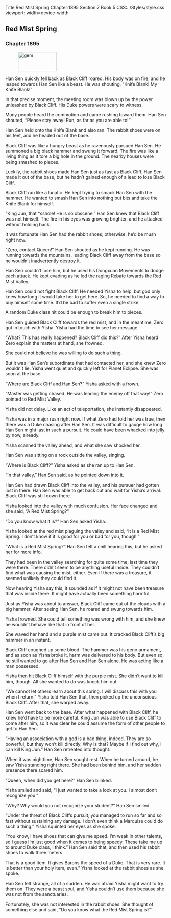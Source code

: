 Title:Red Mist Spring 
Chapter:1895 
Section:7 
Book:5 
CSS:../Styles/style.css 
viewport: width=device-width
  
## Red Mist Spring
### Chapter 1895 
<figure>
	<img src="../Images/gem.gif" alt="gem" id="gem" width="120" height="60" />
</figure>
  

  
  Han Sen quickly fell back as Black Cliff roared. His body was on fire, and he leaped towards Han Sen like a beast. He was shouting, “Knife Blank! My Knife Blank!”

In that precise moment, the meeting room was blown up by the power unleashed by Black Cliff. His Duke powers were scary to witness.

Many people heard the commotion and came rushing toward them. Han Sen shouted, “Please stay away! Run, as far as you are able to!”

Han Sen held onto the Knife Blank and also ran. The rabbit shoes were on his feet, and he headed out of the base.

Black Cliff was like a hungry beast as he ravenously pursued Han Sen. He summoned a big black hammer and swung it forward. The fire was like a living thing as it tore a big hole in the ground. The nearby houses were being smashed to pieces.

Luckily, the rabbit shoes made Han Sen just as fast as Black Cliff. Han Sen made it out of the base, but he hadn’t gained enough of a lead to lose Black Cliff.

Black Cliff ran like a lunatic. He kept trying to smack Han Sen with the hammer. He wanted to smash Han Sen into nothing but bits and take the Knife Blank for himself.

“King Jun, that *sshole! He is so obscene.” Han Sen knew that Black Cliff was not himself. The fire in his eyes was growing brighter, and he attacked without holding back.

It was fortunate Han Sen had the rabbit shoes; otherwise, he’d be mush right now.

“Zero, contact Queen!” Han Sen shouted as he kept running. He was running towards the mountains, leading Black Cliff away from the base so he wouldn’t inadvertently destroy it.

Han Sen couldn’t lose him, but he used his Dongxuan Movements to dodge each attack. He kept evading as he led the raging Rebate towards the Red Mist Valley.

Han Sen could not fight Black Cliff. He needed Yisha to help, but god only knew how long it would take her to get here. So, he needed to find a way to buy himself some time. It’d be bad to suffer even a single strike.

A random Duke class hit could be enough to break him to pieces.

Han Sen guided Black Cliff towards the red mist, and in the meantime, Zero got in touch with Yisha. Yisha had the time to see her message.

“What? This has really happened? Black Cliff did this?” After Yisha heard Zero explain the matters at hand, she frowned.

She could not believe he was willing to do such a thing.

But it was Han Sen’s subordinate that had contacted her, and she knew Zero wouldn’t lie. Yisha went quiet and quickly left for Planet Eclipse. She was soon at the base.

“Where are Black Cliff and Han Sen?” Yisha asked with a frown.

“Master was getting chased. He was leading the enemy off that way!” Zero pointed to Red Mist Valley.

Yisha did not delay. Like an act of teleportation, she instantly disappeared.

Yisha was in a major rush right now. If what Zero had told her was true, then there was a Duke chasing after Han Sen. It was difficult to gauge how long Han Sen might last in such a pursuit. He could have been whacked into jelly by now, already.

Yisha scanned the valley ahead, and what she saw shocked her.

Han Sen was sitting on a rock outside the valley, singing.

“Where is Black Cliff?” Yisha asked as she ran up to Han Sen.

“In that valley,” Han Sen said, as he pointed down into it.

Han Sen had drawn Black Cliff into the valley, and his pursuer had gotten lost in there. Han Sen was able to get back out and wait for Yisha’s arrival. Black Cliff was still down there.

Yisha looked into the valley with much confusion. Her face changed and she said, “A Red Mist Spring?”

“Do you know what it is?” Han Sen asked Yisha.

Yisha looked at the red mist plaguing the valley and said, “It is a Red Mist Spring. I don’t know if it is good for you or bad for you, though.”

“What is a Red Mist Spring?” Han Sen felt a chill hearing this, but he asked her for more info.

They had been in the valley searching for quite some time, last time they were there. There didn’t seem to be anything useful inside. They couldn’t find what was causing the mist, either. Even if there was a treasure, it seemed unlikely they could find it.

Now hearing Yisha say this, it sounded as if it might not have been treasure that was inside there. It might have actually been something harmful.

Just as Yisha was about to answer, Black Cliff came out of the clouds with a big hammer. After seeing Han Sen, he roared and swung towards him.

Yisha frowned. She could tell something was wrong with him, and she knew he wouldn’t behave like that in front of her.

She waved her hand and a purple mist came out. It cracked Black Cliff’s big hammer in an instant.

Black Cliff coughed up some blood. The hammer was his geno armament, and as soon as Yisha broke it, harm was delivered to his body. But even so, he still wanted to go after Han Sen and Han Sen alone. He was acting like a man possessed.

Yisha then hit Black Cliff himself with the purple mist. She didn’t want to kill him, though. All she wanted to do was knock him out.

“We cannot let others learn about this spring. I will discuss this with you when I return.” Yisha told Han Sen that, then picked up the unconscious Black Cliff. After that, she warped away.

Han Sen went back to the base. After what happened with Black Cliff, he knew he’d have to be more careful. King Jun was able to use Black Cliff to come after him, so it was clear he could assume the form of other people to get to Han Sen.

“Having an association with a god is a bad thing, indeed. They are so powerful, but they won’t kill directly. Why is that? Maybe if I find out why, I can kill King Jun.” Han Sen retreated into thought.

When it was nighttime, Han Sen sought rest. When he turned around, he saw Yisha standing right there. She had been behind him, and her sudden presence there scared him.

“Queen, when did you get here?” Han Sen blinked.

Yisha smiled and said, “I just wanted to take a look at you. I almost don’t recognize you.”

“Why? Why would you not recognize your student?” Han Sen smiled.

“Under the threat of Black Cliffs pursuit, you managed to run so far and so fast without sustaining any damage. I don’t even think a Marquise could do such a thing.” Yisha squinted her eyes as she spoke.

“You know, I have shoes that can give me speed. I’m weak in other talents, so I guess I’m just good when it comes to being speedy. These take me up to around Duke class, I think.” Han Sen said that, and then used his rabbit shoes to walk three meters.

That is a good item. It gives Barons the speed of a Duke. That is very rare. It is better than your holy item, even.” Yisha looked at the rabbit shoes as she spoke.

Han Sen felt strange, all of a sudden. He was afraid Yisha might want to try them on. They were a beast soul, and Yisha couldn’t use them because she was not from the sanctuaries.

Fortunately, she was not interested in the rabbit shoes. She thought of something else and said, “Do you know what the Red Mist Spring is?”
